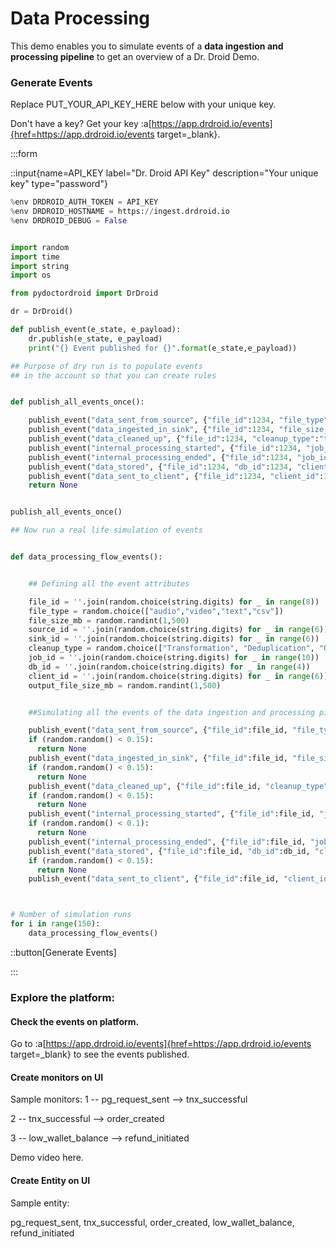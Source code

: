 # Data Processing

This demo enables you to simulate events of a **data ingestion and processing pipeline** to get an overview of a Dr. Droid Demo.

### Generate Events

Replace PUT_YOUR_API_KEY_HERE below with your unique key.

Don't have a key? Get your key :a[https://app.drdroid.io/events]{href=https://app.drdroid.io/events target=\_blank}.

:::form

::input{name=API_KEY label="Dr. Droid API Key" description="Your unique key" type="password"}

```python
%env DRDROID_AUTH_TOKEN = API_KEY
%env DRDROID_HOSTNAME = https://ingest.drdroid.io
%env DRDROID_DEBUG = False


import random
import time
import string
import os

from pydoctordroid import DrDroid

dr = DrDroid()

def publish_event(e_state, e_payload):
	dr.publish(e_state, e_payload)
	print("{} Event published for {}".format(e_state,e_payload))

## Purpose of dry run is to populate events
## in the account so that you can create rules


def publish_all_events_once():

    publish_event("data_sent_from_source", {"file_id":1234, "file_type":"audio", "file_size_mb":250, "source_id":1234})
    publish_event("data_ingested_in_sink", {"file_id":1234, "file_size_mb":250, "source_id":1234, "sink_id":1234})
    publish_event("data_cleaned_up", {"file_id":1234, "cleanup_type":"transformation"})
    publish_event("internal_processing_started", {"file_id":1234, "job_id":1234})
    publish_event("internal_processing_ended", {"file_id":1234, "job_id":1234})
    publish_event("data_stored", {"file_id":1234, "db_id":1234, "client_id":1234, "output_file_size_mb":35})
    publish_event("data_sent_to_client", {"file_id":1234, "client_id":1234, "output_file_size_mb":35})
    return None


publish_all_events_once()

## Now run a real life simulation of events


def data_processing_flow_events():


    ## Defining all the event attributes

    file_id = ''.join(random.choice(string.digits) for _ in range(8))
    file_type = random.choice(["audio","video","text","csv"])
    file_size_mb = random.randint(1,500)
    source_id = ''.join(random.choice(string.digits) for _ in range(6))
    sink_id = ''.join(random.choice(string.digits) for _ in range(6))
    cleanup_type = random.choice(["Transformation", "Deduplication", "Outlier Detection", "Data Validation"])
    job_id = ''.join(random.choice(string.digits) for _ in range(10))
    db_id = ''.join(random.choice(string.digits) for _ in range(4))
    client_id = ''.join(random.choice(string.digits) for _ in range(6))
    output_file_size_mb = random.randint(1,500)


    ##Simulating all the events of the data ingestion and processing pipeline flow

    publish_event("data_sent_from_source", {"file_id":file_id, "file_type":file_type, "file_size_mb":file_size_mb, "source_id":source_id})
    if (random.random() < 0.15):
      return None
    publish_event("data_ingested_in_sink", {"file_id":file_id, "file_size_mb":file_size_mb, "source_id":source_id, "sink_id":sink_id})
    if (random.random() < 0.15):
      return None
    publish_event("data_cleaned_up", {"file_id":file_id, "cleanup_type":cleanup_type})
    if (random.random() < 0.15):
      return None
    publish_event("internal_processing_started", {"file_id":file_id, "job_id":job_id})
    if (random.random() < 0.1):
      return None
    publish_event("internal_processing_ended", {"file_id":file_id, "job_id":job_id})
    publish_event("data_stored", {"file_id":file_id, "db_id":db_id, "client_id":client_id, "output_file_size_mb":output_file_size_mb})
    if (random.random() < 0.15):
      return None
    publish_event("data_sent_to_client", {"file_id":file_id, "client_id":client_id, "output_file_size_mb":output_file_size_mb})



# Number of simulation runs
for i in range(150):
    data_processing_flow_events()


```

::button[Generate Events]

:::

### Explore the platform:

#### **Check the events on platform.**

Go to :a[https://app.drdroid.io/events]{href=https://app.drdroid.io/events target=\_blank} to see the events published.

#### **Create monitors on UI**

Sample monitors:
1 -- pg_request_sent --> tnx_successful

2 -- tnx_successful --> order_created

3 -- low_wallet_balance --> refund_initiated

Demo video here.

#### **Create Entity on UI**

Sample entity:

pg_request_sent, tnx_successful, order_created, low_wallet_balance, refund_initiated
